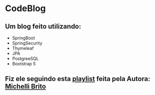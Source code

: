# CodeBlog
 ## Um blog feito utilizando:
 - SpringBoot
 - SpringSecurity
 - Thymeleaf
 - JPA
 - PostgreeSQL
 - Bootstrap 5
 
 ## Fiz ele seguindo esta [playlist](https://www.youtube.com/watch?v=UdJYuwnqL3I&list=PL8iIphQOyG-AdKMQWtt1bqdVm8QUnX7_S) feita pela Autora: [Michelli Brito](https://github.com/MichelliBrito)
 

 
 
